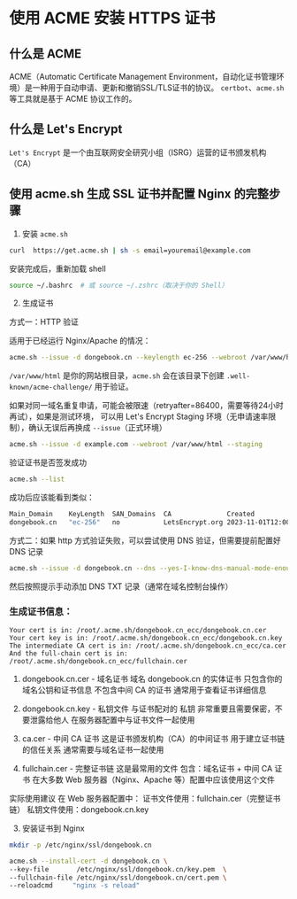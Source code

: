 # 使用 ACME 安装 HTTPS 证书

## 什么是 ACME
ACME（Automatic Certificate Management Environment，自动化证书管理环境）是一种用于自动申请、更新和撤销SSL/TLS证书的协议。
`certbot`、`acme.sh` 等工具就是基于 ACME 协议工作的。

## 什么是 Let's Encrypt
`Let's Encrypt` 是一个由互联网安全研究小组（ISRG）运营的证书颁发机构（CA）

## 使用 acme.sh 生成 SSL 证书并配置 Nginx 的完整步骤

1. 安装 `acme.sh`
```bash
curl  https://get.acme.sh | sh -s email=youremail@example.com
```
安装完成后，重新加载 shell
```bash
source ~/.bashrc  # 或 source ~/.zshrc（取决于你的 Shell）
```

2. 生成证书

方式一：HTTP 验证

适用于已经运行 Nginx/Apache 的情况：

```bash
acme.sh --issue -d dongebook.cn --keylength ec-256 --webroot /var/www/html
```

`/var/www/html` 是你的网站根目录，`acme.sh` 会在该目录下创建 `.well-known/acme-challenge/` 用于验证。

如果对同一域名重复申请，可能会被限速（retryafter=86400，需要等待24小时再试），如果是测试环境，
可以用 Let's Encrypt Staging 环境（无申请速率限制），确认无误后再换成 `--issue`（正式环境）

```bash
acme.sh --issue -d example.com --webroot /var/www/html --staging
```

验证证书是否签发成功
```bash
acme.sh --list
```

成功后应该能看到类似：
```bash
Main_Domain    KeyLength  SAN_Domains  CA              Created               Renew
dongebook.cn   "ec-256"   no           LetsEncrypt.org 2023-11-01T12:00:00Z  2023-01-30T12:00:00Z
```

方式二：如果 http 方式验证失败，可以尝试使用 DNS 验证，但需要提前配置好 DNS 记录
```bash
acme.sh --issue -d dongebook.cn --dns --yes-I-know-dns-manual-mode-enough-go-ahead-please
```
然后按照提示手动添加 DNS TXT 记录（通常在域名控制台操作）

### 生成证书信息：
```
Your cert is in: /root/.acme.sh/dongebook.cn_ecc/dongebook.cn.cer
Your cert key is in: /root/.acme.sh/dongebook.cn_ecc/dongebook.cn.key
The intermediate CA cert is in: /root/.acme.sh/dongebook.cn_ecc/ca.cer
And the full-chain cert is in: /root/.acme.sh/dongebook.cn_ecc/fullchain.cer
```

1. dongebook.cn.cer - 域名证书
域名 dongebook.cn 的实体证书
只包含你的域名公钥和证书信息
不包含中间 CA 的证书
通常用于查看证书详细信息

2. dongebook.cn.key - 私钥文件
与证书配对的 私钥
非常重要且需要保密，不要泄露给他人
在服务器配置中与证书文件一起使用

3. ca.cer - 中间 CA 证书
这是证书颁发机构（CA）的中间证书
用于建立证书链的信任关系
通常需要与域名证书一起使用

4. fullchain.cer - 完整证书链
这是最常用的文件
包含：域名证书 + 中间 CA 证书
在大多数 Web 服务器（Nginx、Apache 等）配置中应该使用这个文件

实际使用建议
在 Web 服务器配置中：
证书文件使用：fullchain.cer（完整证书链）
私钥文件使用：dongebook.cn.key


3. 安装证书到 Nginx

```bash
mkdir -p /etc/nginx/ssl/dongebook.cn

acme.sh --install-cert -d dongebook.cn \
--key-file       /etc/nginx/ssl/dongebook.cn/key.pem  \
--fullchain-file /etc/nginx/ssl/dongebook.cn/cert.pem \
--reloadcmd     "nginx -s reload"
```
